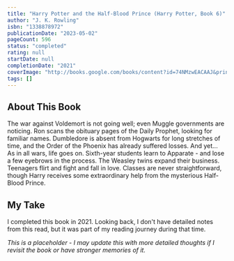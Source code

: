 ```yaml
---
title: "Harry Potter and the Half-Blood Prince (Harry Potter, Book 6)"
author: "J. K. Rowling"
isbn: "1338878972"
publicationDate: "2023-05-02"
pageCount: 596
status: "completed"
rating: null
startDate: null
completionDate: "2021"
coverImage: "http://books.google.com/books/content?id=74NMzwEACAAJ&printsec=frontcover&img=1&zoom=1&source=gbs_api"
tags: []
---
```


## About This Book

The war against Voldemort is not going well; even Muggle governments are noticing. Ron scans the obituary pages of the Daily Prophet, looking for familiar names. Dumbledore is absent from Hogwarts for long stretches of time, and the Order of the Phoenix has already suffered losses. And yet... As in all wars, life goes on. Sixth-year students learn to Apparate - and lose a few eyebrows in the process. The Weasley twins expand their business. Teenagers flirt and fight and fall in love. Classes are never straightforward, though Harry receives some extraordinary help from the mysterious Half-Blood Prince.

## My Take

I completed this book in 2021. Looking back, I don't have detailed notes from this read, but it was part of my reading journey during that time.

_This is a placeholder - I may update this with more detailed thoughts if I revisit the book or have stronger memories of it._
